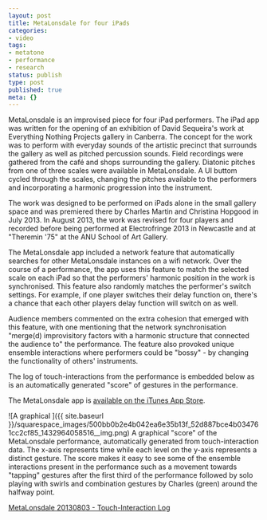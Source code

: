 ```yaml
---
layout: post
title: MetaLonsdale for four iPads
categories:
- video
tags:
- metatone
- performance
- research
status: publish
type: post
published: true
meta: {}
---
```



 

MetaLonsdale is an improvised piece for four iPad performers. The iPad app was written for the opening of an exhibition of David Sequeira's work at Everything Nothing Projects gallery in Canberra. The concept for the work was to perform with everyday sounds of the artistic precinct that surrounds the gallery as well as pitched percussion sounds. Field recordings were gathered from the café and shops surrounding the gallery. Diatonic pitches from one of three scales were available in MetaLonsdale. A UI buttom cycled through the scales, changing the pitches available to the performers and incorporating a harmonic progression into the instrument.


The work was designed to be performed on iPads alone in the small gallery space and was premiered there by Charles Martin and Christina Hopgood in July 2013. In August 2013, the work was revised for four players and recorded before being performed at Electrofringe 2013 in Newcastle and at "Theremin '75" at the ANU School of Art Gallery.


The MetaLonsdale app included a network feature that automatically searches for other MetaLonsdale instances on a wifi network. Over the course of a performance, the app uses this feature to match the selected scale on each iPad so that the performers' harmonic position in the work is synchronised. This feature also randomly matches the performer's switch settings. For example, if one player switches their delay function on, there's a chance that each other players delay function will switch on as well.


Audience members commented on the extra cohesion that emerged with this feature, with one mentioning that the network synchronisation "merge(d) improvisitory factors with a harmonic structure that connected the audience to" the performance. The feature also provoked unique ensemble interactions where performers could be "bossy" - by changing the functionality of others' instruments.


The log of touch-interactions from the performance is embedded below as is an automatically generated "score" of gestures in the performance.


The MetaLonsdale app is 
[available on the iTunes App Store](https://itunes.apple.com/au/app/metalonsdale/id694075948?mt=8).
  
       
![A graphical ]({{ site.baseurl }}/squarespace_images/500bb0b2e4b042ea6e35b13f_52d887bce4b034761cc2cf85_1432964058516__img.png) A graphical "score" of the MetaLonsdale performance, automatically generated from touch-interaction data. The x-axis represents time while each level on the y-axis represents a distinct gesture. The score makes it easy to see some of the ensemble interactions present in the performance such as a movement towards "tapping" gestures after the first third of the performance followed by solo playing with swirls and combination gestures by Charles (green) around the halfway point. 
  


 
   
[MetaLonsdale 20130803 - Touch-Interaction Log](http://www.scribd.com/doc/200272377/MetaLonsdale-20130803-Touch-Interaction-Log)
